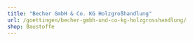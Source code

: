 ```yaml
---
title: "Becher GmbH & Co. KG Holzgroßhandlung"
url: /goettingen/becher-gmbh-und-co-kg-holzgrosshandlung/
shop: Baustoffe
---
```

